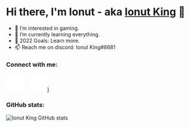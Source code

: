 # Hi there, I'm Ionut - aka [Ionut King][steam] 👋

- 👀 I’m interested in gaming.
- 🌱 I’m currently learning everything.
- 🥅 2022 Goals: Learn more.
- 📫 Reach me on discord: Ionut King#8681
### Connect with me:

[![website](./img/globe-dark.svg)][website]
&nbsp;&nbsp;
[![website](./img/twitter-dark.svg)][twitter]]

### GitHub stats:

![Ionut King GitHub stats](https://github-readme-stats.vercel.app/api?username=ionutking&show_icons=true&hide_border=true&hide_title=true&theme=dracula)

[website]: https://ionutking.tk
[steam]: https://steamcommunity.com/id/IonutKing/
[twitter]: https://twitter.com/ionut_king_72